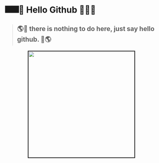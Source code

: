 # 🎆🎆🌟 Hello Github 🌟🎆🎆

> ## 🌎🌟 there is nothing to do here, just say **hello github**. 🌟🌎

<p align="center">
<img src="https://unsplash.com/photos/black-and-white-penguin-toy-wX2L8L-fGeA" width="350" height="350" border="2"/>
</p>
